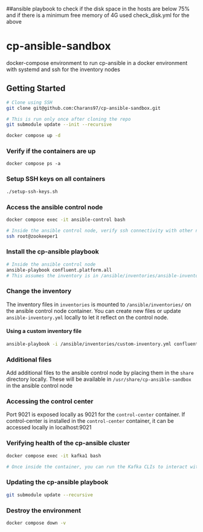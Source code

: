 ##ansible playbook to check if the disk space in the hosts are below 75% and if there is a minimum free memory of 4G
used check_disk.yml for the above

# cp-ansible-sandbox

docker-compose environment to run cp-ansible in a docker environment with systemd and ssh for the inventory nodes

## Getting Started

```sh
# Clone using SSH
git clone git@github.com:Charans97/cp-ansible-sandbox.git
```

```sh
# This is run only once after cloning the repo
git submodule update --init --recursive

docker compose up -d
```

### Verify if the containers are up

```
docker compose ps -a
```
### Setup SSH keys on all containers

```sh
./setup-ssh-keys.sh
```

### Access the ansible control node

```sh
docker compose exec -it ansible-control bash

# Inside the ansible control node, verify ssh connectivity with other nodes
ssh root@zookeeper1
```

### Install the cp-ansible playbook

```sh
# Inside the ansible control node
ansible-playbook confluent.platform.all
# This assumes the inventory is in /ansible/inventories/ansible-inventory.yml since ANSIBLE_INVENTORY is pointing to that
```

### Change the inventory

The inventory files in `inventories` is mounted to `/ansible/inventories/` on the ansible control node container. You can create new files or update `ansible-inventory.yml` locally to let it reflect on the control node.

#### Using a custom inventory file

```sh
ansible-playbook -i /ansible/inventories/custom-inventory.yml confluent.platform.all
```

### Additional files

Add additional files to the ansible control node by placing them in the `share` directory locally. These will be available in `/usr/share/cp-ansible-sandbox` in the ansible control node

### Accessing the control center

Port 9021 is exposed locally as 9021 for the `control-center` container. If control-center is installed in the `control-center` container, it can be accessed locally in localhost:9021

### Verifying health of the cp-ansible cluster

```sh
docker compose exec -it kafka1 bash

# Once inside the container, you can run the Kafka CLIs to interact with the cluster
```

### Updating the cp-ansible playbook

```sh
git submodule update --recursive
```

### Destroy the environment

```sh
docker compose down -v
```
